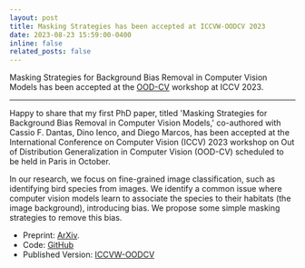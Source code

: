 ```yaml
---
layout: post
title: Masking Strategies has been accepted at ICCVW-OODCV 2023
date: 2023-08-23 15:59:00-0400
inline: false
related_posts: false
---
```


Masking Strategies for Background Bias Removal in Computer Vision Models has been accepted at the [OOD-CV](https://www.ood-cv.org/2023/index.html) workshop at ICCV 2023.

---

Happy to share that my first PhD paper, titled 'Masking Strategies for Background Bias Removal in Computer Vision Models,' co-authored with Cassio F. Dantas, Dino Ienco, and Diego Marcos, has been accepted at the International Conference on Computer Vision (ICCV) 2023 workshop on Out of Distribution Generalization in Computer Vision (OOD-CV) scheduled to be held in Paris in October.

In our research, we focus on fine-grained image classification, such as identifying bird species from images. We identify a common issue where computer vision models learn to associate the species to their habitats (the image background), introducing bias. We propose some simple masking strategies to remove this bias.
  
- Preprint: [ArXiv](https://arxiv.org/abs/2308.12127).
- Code: [GitHub](https://github.com/ananthu-aniraj/masking_strategies_bias_removal)
- Published Version: [ICCVW-OODCV](https://openaccess.thecvf.com/content/ICCV2023W/OODCV/html/Aniraj_Masking_Strategies_for_Background_Bias_Removal_in_Computer_Vision_Models_ICCVW_2023_paper.html)



